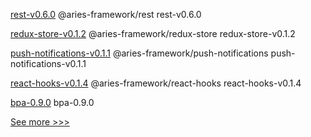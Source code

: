 
[rest-v0.6.0](https://github.com/hyperledger/aries-framework-javascript-ext/releases/tag/rest-v0.6.0) @aries-framework/rest rest-v0.6.0

[redux-store-v0.1.2](https://github.com/hyperledger/aries-framework-javascript-ext/releases/tag/redux-store-v0.1.2) @aries-framework/redux-store redux-store-v0.1.2

[push-notifications-v0.1.1](https://github.com/hyperledger/aries-framework-javascript-ext/releases/tag/push-notifications-v0.1.1) @aries-framework/push-notifications push-notifications-v0.1.1

[react-hooks-v0.1.4](https://github.com/hyperledger/aries-framework-javascript-ext/releases/tag/react-hooks-v0.1.4) @aries-framework/react-hooks react-hooks-v0.1.4

[bpa-0.9.0](https://github.com/hyperledger-labs/business-partner-agent-chart/releases/tag/bpa-0.9.0) bpa-0.9.0


[See more >>>](https://start-here.hyperledger.org/releases)
